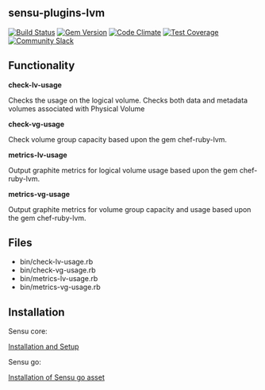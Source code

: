 ## sensu-plugins-lvm

[![Build Status](https://travis-ci.org/sensu-plugins/sensu-plugins-lvm.svg?branch=master)](https://travis-ci.org/sensu-plugins/sensu-plugins-lvm)
[![Gem Version](https://badge.fury.io/rb/sensu-plugins-lvm.svg)](http://badge.fury.io/rb/sensu-plugins-lvm)
[![Code Climate](https://codeclimate.com/github/sensu-plugins/sensu-plugins-lvm/badges/gpa.svg)](https://codeclimate.com/github/sensu-plugins/sensu-plugins-lvm)
[![Test Coverage](https://codeclimate.com/github/sensu-plugins/sensu-plugins-lvm/badges/coverage.svg)](https://codeclimate.com/github/sensu-plugins/sensu-plugins-lvm)
[![Community Slack](https://slack.sensu.io/badge.svg)](https://slack.sensu.io/badge)

## Functionality

**check-lv-usage**

Checks the usage on the logical volume.  Checks both data and metadata volumes associated with Physical Volume

**check-vg-usage**

Check volume group capacity based upon the gem chef-ruby-lvm.

**metrics-lv-usage**

Output graphite metrics for logical volume usage based upon the gem chef-ruby-lvm.

**metrics-vg-usage**

Output graphite metrics for volume group capacity and usage based upon the gem chef-ruby-lvm.


## Files
 * bin/check-lv-usage.rb
 * bin/check-vg-usage.rb
 * bin/metrics-lv-usage.rb
 * bin/metrics-vg-usage.rb

## Installation

Sensu core:

[Installation and Setup](http://sensu-plugins.io/docs/installation_instructions.html)

Sensu go:

[Installation of Sensu go asset](https://docs.sensu.io/sensu-go/latest/reference/assets/#sharing-an-asset-on-bonsai)
